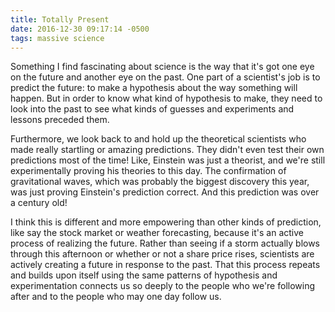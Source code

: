 ```yaml
---
title: Totally Present
date: 2016-12-30 09:17:14 -0500
tags: massive science
---
```


Something I find fascinating about science is the way that it's got one eye on the future and another eye on the past.
One part of a scientist's job is to predict the future: to make a hypothesis about the way something will happen.
But in order to know what kind of hypothesis to make, they need to look into the past to see what kinds of guesses and experiments and lessons preceded them.

Furthermore, we look back to and hold up the theoretical scientists who made really startling or amazing predictions.
They didn't even test their own predictions most of the time!
Like, Einstein was just a theorist, and we're still experimentally proving his theories to this day.
The confirmation of gravitational waves, which was probably the biggest discovery this year, was just proving Einstein's prediction correct.
And this prediction was over a century old!

I think this is different and more empowering than other kinds of prediction, like say the stock market or weather forecasting, because it's an active process of realizing the future.
Rather than seeing if a storm actually blows through this afternoon or whether or not a share price rises, scientists are actively creating a future in response to the past.
That this process repeats and builds upon itself using the same patterns of hypothesis and experimentation connects us so deeply to the people who we're following after and to the people who may one day follow us.
